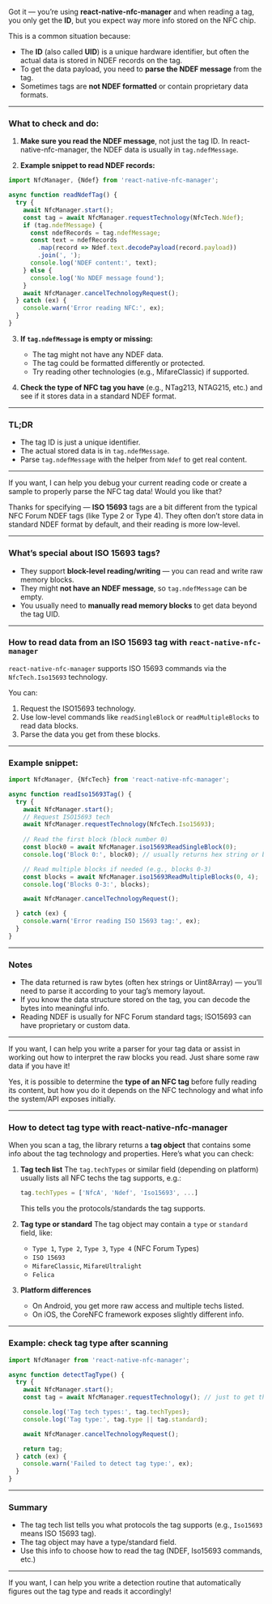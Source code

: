 



Got it — you’re using **react-native-nfc-manager** and when reading a tag, you only get the **ID**, but you expect way more info stored on the NFC chip.

This is a common situation because:

* The **ID** (also called **UID**) is a unique hardware identifier, but often the actual data is stored in NDEF records on the tag.
* To get the data payload, you need to **parse the NDEF message** from the tag.
* Sometimes tags are **not NDEF formatted** or contain proprietary data formats.

---

### What to check and do:

1. **Make sure you read the NDEF message**, not just the tag ID.
   In react-native-nfc-manager, the NDEF data is usually in `tag.ndefMessage`.

2. **Example snippet to read NDEF records:**

```js
import NfcManager, {Ndef} from 'react-native-nfc-manager';

async function readNdefTag() {
  try {
    await NfcManager.start();
    const tag = await NfcManager.requestTechnology(NfcTech.Ndef);
    if (tag.ndefMessage) {
      const ndefRecords = tag.ndefMessage;
      const text = ndefRecords
        .map(record => Ndef.text.decodePayload(record.payload))
        .join(', ');
      console.log('NDEF content:', text);
    } else {
      console.log('No NDEF message found');
    }
    await NfcManager.cancelTechnologyRequest();
  } catch (ex) {
    console.warn('Error reading NFC:', ex);
  }
}
```

3. **If `tag.ndefMessage` is empty or missing:**

   * The tag might not have any NDEF data.
   * The tag could be formatted differently or protected.
   * Try reading other technologies (e.g., MifareClassic) if supported.

4. **Check the type of NFC tag you have** (e.g., NTag213, NTAG215, etc.) and see if it stores data in a standard NDEF format.

---

### TL;DR

* The tag ID is just a unique identifier.
* The actual stored data is in `tag.ndefMessage`.
* Parse `tag.ndefMessage` with the helper from `Ndef` to get real content.

---

If you want, I can help you debug your current reading code or create a sample to properly parse the NFC tag data! Would you like that?






Thanks for specifying — **ISO 15693** tags are a bit different from the typical NFC Forum NDEF tags (like Type 2 or Type 4). They often don’t store data in standard NDEF format by default, and their reading is more low-level.

---

### What’s special about ISO 15693 tags?

* They support **block-level reading/writing** — you can read and write raw memory blocks.
* They might **not have an NDEF message**, so `tag.ndefMessage` can be empty.
* You usually need to **manually read memory blocks** to get data beyond the tag UID.

---

### How to read data from an ISO 15693 tag with `react-native-nfc-manager`

`react-native-nfc-manager` supports ISO 15693 commands via the `NfcTech.Iso15693` technology.

You can:

1. Request the ISO15693 technology.
2. Use low-level commands like `readSingleBlock` or `readMultipleBlocks` to read data blocks.
3. Parse the data you get from these blocks.

---

### Example snippet:

```js
import NfcManager, {NfcTech} from 'react-native-nfc-manager';

async function readIso15693Tag() {
  try {
    await NfcManager.start();
    // Request ISO15693 tech
    await NfcManager.requestTechnology(NfcTech.Iso15693);
    
    // Read the first block (block number 0)
    const block0 = await NfcManager.iso15693ReadSingleBlock(0);
    console.log('Block 0:', block0); // usually returns hex string or byte array

    // Read multiple blocks if needed (e.g., blocks 0-3)
    const blocks = await NfcManager.iso15693ReadMultipleBlocks(0, 4);
    console.log('Blocks 0-3:', blocks);

    await NfcManager.cancelTechnologyRequest();

  } catch (ex) {
    console.warn('Error reading ISO 15693 tag:', ex);
  }
}
```

---

### Notes

* The data returned is raw bytes (often hex strings or Uint8Array) — you’ll need to parse it according to your tag’s memory layout.
* If you know the data structure stored on the tag, you can decode the bytes into meaningful info.
* Reading NDEF is usually for NFC Forum standard tags; ISO15693 can have proprietary or custom data.

---

If you want, I can help you write a parser for your tag data or assist in working out how to interpret the raw blocks you read. Just share some raw data if you have it!





Yes, it is possible to determine the **type of an NFC tag** before fully reading its content, but how you do it depends on the NFC technology and what info the system/API exposes initially.

---

### How to detect tag type with **react-native-nfc-manager**

When you scan a tag, the library returns a **tag object** that contains some info about the tag technology and properties. Here’s what you can check:

1. **Tag tech list**
   The `tag.techTypes` or similar field (depending on platform) usually lists all NFC techs the tag supports, e.g.:

   ```js
   tag.techTypes = ['NfcA', 'Ndef', 'Iso15693', ...]
   ```

   This tells you the protocols/standards the tag supports.

2. **Tag type or standard**
   The tag object may contain a `type` or `standard` field, like:

   * `Type 1`, `Type 2`, `Type 3`, `Type 4` (NFC Forum Types)
   * `ISO 15693`
   * `MifareClassic`, `MifareUltralight`
   * `Felica`

3. **Platform differences**

   * On Android, you get more raw access and multiple techs listed.
   * On iOS, the CoreNFC framework exposes slightly different info.

---

### Example: check tag type after scanning

```js
import NfcManager from 'react-native-nfc-manager';

async function detectTagType() {
  try {
    await NfcManager.start();
    const tag = await NfcManager.requestTechnology(); // just to get the tag

    console.log('Tag tech types:', tag.techTypes);
    console.log('Tag type:', tag.type || tag.standard);

    await NfcManager.cancelTechnologyRequest();

    return tag;
  } catch (ex) {
    console.warn('Failed to detect tag type:', ex);
  }
}
```

---

### Summary

* The tag tech list tells you what protocols the tag supports (e.g., `Iso15693` means ISO 15693 tag).
* The tag object may have a type/standard field.
* Use this info to choose how to read the tag (NDEF, Iso15693 commands, etc.)

---

If you want, I can help you write a detection routine that automatically figures out the tag type and reads it accordingly!
